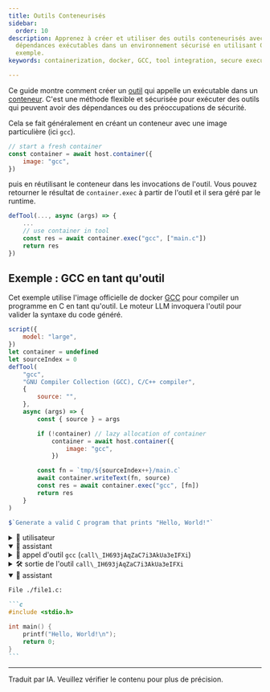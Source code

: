 ```yaml
---
title: Outils Conteneurisés
sidebar:
  order: 10
description: Apprenez à créer et utiliser des outils conteneurisés avec des
  dépendances exécutables dans un environnement sécurisé en utilisant GCC comme
  exemple.
keywords: containerization, docker, GCC, tool integration, secure execution

---
```


Ce guide montre comment créer un [outil](../../reference/scripts/tools/) qui appelle un exécutable dans un [conteneur](../../reference/scripts/container/). C'est une méthode flexible et sécurisée pour exécuter des outils qui peuvent avoir des dépendances ou des préoccupations de sécurité.

Cela se fait généralement en créant un conteneur avec une image particulière (ici `gcc`).

```js
// start a fresh container
const container = await host.container({
    image: "gcc",
})
```

puis en réutilisant le conteneur dans les invocations de l'outil. Vous pouvez retourner le résultat de `container.exec` à partir de l'outil et il sera géré par le runtime.

```js
defTool(..., async (args) => {
    ...
    // use container in tool
    const res = await container.exec("gcc", ["main.c"])
    return res
})
```

## Exemple : GCC en tant qu'outil

Cet exemple utilise l'image officielle de docker [GCC](https://hub.docker.com/_/gcc) pour compiler un programme en C en tant qu'outil. Le moteur LLM invoquera l'outil pour valider la syntaxe du code généré.

```js
script({
    model: "large",
})
let container = undefined
let sourceIndex = 0
defTool(
    "gcc",
    "GNU Compiler Collection (GCC), C/C++ compiler",
    {
        source: "",
    },
    async (args) => {
        const { source } = args

        if (!container) // lazy allocation of container
            container = await host.container({
                image: "gcc",
            })

        const fn = `tmp/${sourceIndex++}/main.c`
        await container.writeText(fn, source)
        const res = await container.exec("gcc", [fn])
        return res
    }
)

$`Generate a valid C program that prints "Hello, World!"`
```

<details>
  <summary>👤 utilisateur</summary>

  ```markdown wrap
  Generate a valid C program that prints "Hello, World!"
  ```
</details>

<details open>
  <summary>🤖 assistant </summary>

  <details>
    <summary>📠 appel d'outil <code>gcc</code> (<code>call\_IH693jAqZaC7i3AkUa3eIFXi</code>)</summary>

    ```yaml wrap
    source: |-
        #include <stdio.h>

        int main() {
            printf("Hello, World!\n");
            return 0;
        }
    ```
  </details>
</details>

<details>
  <summary>🛠️ sortie de l'outil <code>call\_IH693jAqZaC7i3AkUa3eIFXi</code></summary>

  ```json wrap
  exitCode: 0
  stdout: ""
  stderr: ""
  failed: false
  ```
</details>

<details open>
  <summary>🤖 assistant </summary>

  ````markdown wrap
  File ./file1.c:

  ```c
  #include <stdio.h>

  int main() {
      printf("Hello, World!\n");
      return 0;
  }
  ```
  ````
</details>

<hr />

Traduit par IA. Veuillez vérifier le contenu pour plus de précision.
